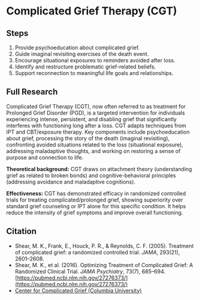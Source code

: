 # Complicated Grief Therapy (CGT)

## Steps

1.  Provide psychoeducation about complicated grief.
2.  Guide imaginal revisiting exercises of the death event.
3.  Encourage situational exposures to reminders avoided after loss.
4.  Identify and restructure problematic grief-related beliefs.
5.  Support reconnection to meaningful life goals and relationships.

## Full Research

Complicated Grief Therapy (CGT), now often referred to as treatment for Prolonged Grief Disorder (PGD), is a targeted intervention for individuals experiencing intense, persistent, and disabling grief that significantly interferes with functioning long after a loss. CGT adapts techniques from IPT and CBT/exposure therapy. Key components include psychoeducation about grief, processing the story of the death (imaginal revisiting), confronting avoided situations related to the loss (situational exposure), addressing maladaptive thoughts, and working on restoring a sense of purpose and connection to life.

**Theoretical background:** CGT draws on attachment theory (understanding grief as related to broken bonds) and cognitive-behavioral principles (addressing avoidance and maladaptive cognitions).

**Effectiveness:** CGT has demonstrated efficacy in randomized controlled trials for treating complicated/prolonged grief, showing superiority over standard grief counseling or IPT alone for this specific condition. It helps reduce the intensity of grief symptoms and improve overall functioning.

## Citation

- Shear, M. K., Frank, E., Houck, P. R., & Reynolds, C. F. (2005). Treatment of complicated grief: a randomized controlled trial. *JAMA*, 293(21), 2601–2608.
- Shear, M. K., et al. (2016). Optimizing Treatment of Complicated Grief: A Randomized Clinical Trial. *JAMA Psychiatry*, 73(7), 685–694. [https://pubmed.ncbi.nlm.nih.gov/27276373/](https://pubmed.ncbi.nlm.nih.gov/27276373/)
- [Center for Complicated Grief (Columbia University)](https://complicatedgrief.columbia.edu/) 